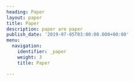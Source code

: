 ```yaml
---
heading: Paper
layout: paper
title: Paper
description: paper are paper
publish_date: '2019-07-05T03:00:00.000+00:00'
menu:
  navigation:
    identifier: _paper
    weight: 3
    title: Paper

---
```

